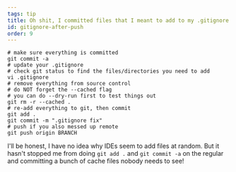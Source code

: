 ```yaml
---
tags: tip
title: Oh shit, I committed files that I meant to add to my .gitignore!
id: gitignore-after-push
order: 9
---
```


```git
# make sure everything is committed
git commit -a
# update your .gitignore 
# check git status to find the files/directories you need to add
vi .gitignore
# remove everything from source control
# do NOT forget the --cached flag
# you can do --dry-run first to test things out
git rm -r --cached .
# re-add everything to git, then commit
git add .
git commit -m ".gitignore fix"
# push if you also messed up remote
git push origin BRANCH
```

I'll be honest, I have no idea why IDEs seem to add files at random. But it hasn't stopped me from doing `git add .` and `git commit -a` on the regular and committing a bunch of cache files nobody needs to see! 